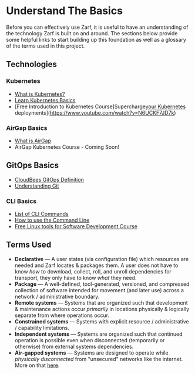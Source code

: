 # Understand The Basics

Before you can effectively use Zarf, it is useful to have an understanding of the technology Zarf is built on and around. The sections below provide some helpful links to start building up this foundation as well as a glossary of the terms used in this project.

<!-- TODO: The links and information on this page need to be expanded a lot more to be useful -->

## Technologies

### Kubernetes

- [What is Kubernetes?](https://www.ibm.com/cloud/learn/kubernetes)
- [Learn Kubernetes Basics](https://kubernetes.io/docs/tutorials/kubernetes-basics/)
- [Free Introduction to Kubernetes Course]Supercharge[your Kubernetes](https://www.youtube.com/watch?v=N6UCKF7JD7k) deployments](https://www.youtube.com/watch?v=N6UCKF7JD7k)
  
### AirGap Basics

- [What is AirGap](https://ibm.github.io/kubernetes-networking/vpc/airgap/)
- AirGap Kubernetes Course - Coming Soon!

## GitOps Basics

- [CloudBees GitOps Definition](https://www.cloudbees.com/gitops/what-is-gitops)
- [Understanding Git](https://hackernoon.com/understanding-git-fcffd87c15a3)

### CLI Basics

- [List of CLI Commands](https://www.codecademy.com/article/command-line-commands)
- [How to use the Command Line](https://training.linuxfoundation.org/training/linux-tools-for-software-development-lfd108x/)
- [Free Linux tools for Software Development Course](https://training.linuxfoundation.org/training/linux-tools-for-software-development-lfd108x/)

## Terms Used

- **Declarative** &mdash; A user states (via configuration file) which resources are needed and Zarf locates & packages them. A user does not have to know _how_ to download, collect, roll, and unroll dependencies for transport, they only have to know _what_ they need.
- **Package** &mdash; A well-defined, tool-generated, versioned, and compressed collection of software intended for movement (and later use) across a network / administrative boundary.
- **Remote systems** &mdash; Systems that are organized such that development & maintenance actions occur _primarily_ in locations physically & logically separate from where operations occur.
- **Constrained systems** &mdash; Systems with explicit resource / administrative / capability limitations.
- **Independent systems** &mdash; Systems are organized such that continued operation is possible even when disconnected (temporarily or otherwise) from external systems dependencies.
- **Air-gapped systems** &mdash; Systems are designed to operate while _physically disconnected_ from "unsecured" networks like the internet. More on that [here](<https://en.wikipedia.org/wiki/Air_gap_(networking)>).
